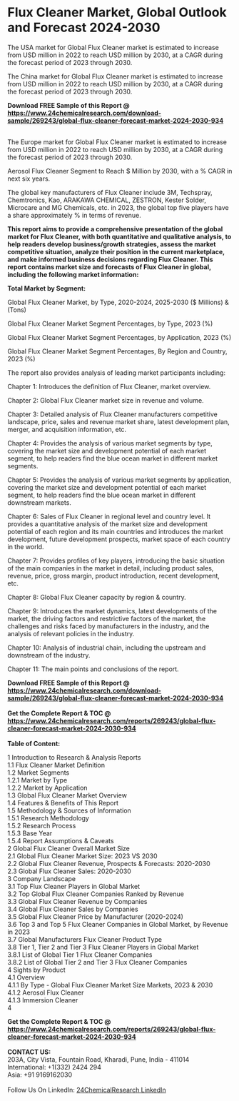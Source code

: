 <h1>Flux Cleaner Market, Global Outlook and Forecast 2024-2030</h1><p>The USA market for Global Flux Cleaner market is estimated to increase from USD million in 2022 to reach USD million by 2030, at a CAGR during the forecast period of 2023 through 2030.</p><p>
</p><p>The China market for Global Flux Cleaner market is estimated to increase from USD million in 2022 to reach USD million by 2030, at a CAGR during the forecast period of 2023 through 2030.</p><div><b>Download FREE Sample of this Report @ 
            <a href="https://www.24chemicalresearch.com/download-sample/269243/global-flux-cleaner-forecast-market-2024-2030-934">
            https://www.24chemicalresearch.com/download-sample/269243/global-flux-cleaner-forecast-market-2024-2030-934</a></b></div><br><p>
</p><p>The Europe market for Global Flux Cleaner market is estimated to increase from USD million in 2022 to reach USD million by 2030, at a CAGR during the forecast period of 2023 through 2030.</p><p>
Aerosol Flux Cleaner Segment to Reach $ Million by 2030, with a % CAGR in next six years.</p><p>
The global key manufacturers of Flux Cleaner include 3M, Techspray, Chemtronics, Kao, ARAKAWA CHEMICAL, ZESTRON, Kester Solder, Microcare and MG Chemicals, etc. in 2023, the global top five players have a share approximately % in terms of revenue.</p><p>
<strong>This report aims to provide a comprehensive presentation of the global market for Flux Cleaner, with both quantitative and qualitative analysis, to help readers develop business/growth strategies, assess the market competitive situation, analyze their position in the current marketplace, and make informed business decisions regarding Flux Cleaner. This report contains market size and forecasts of Flux Cleaner in global, including the following market information:</strong></p><p>
</p><p>
<strong>Total Market by Segment:</strong></p><p>
Global Flux Cleaner Market, by Type, 2020-2024, 2025-2030 ($ Millions) &amp; (Tons)</p><p>
Global Flux Cleaner Market Segment Percentages, by Type, 2023 (%)</p><p>
</p><p>
Global Flux Cleaner Market Segment Percentages, by Application, 2023 (%)</p><p>
</p><p>
Global Flux Cleaner Market Segment Percentages, By Region and Country, 2023 (%)</p><p>
</p><p>
</p><p></p><p>
The report also provides analysis of leading market participants including:</p><p>
</p><p>
</p><p>
Chapter 1: Introduces the definition of Flux Cleaner, market overview.</p><p>
Chapter 2: Global Flux Cleaner market size in revenue and volume.</p><p>
Chapter 3: Detailed analysis of Flux Cleaner manufacturers competitive landscape, price, sales and revenue market share, latest development plan, merger, and acquisition information, etc.</p><p>
Chapter 4: Provides the analysis of various market segments by type, covering the market size and development potential of each market segment, to help readers find the blue ocean market in different market segments.</p><p>
Chapter 5: Provides the analysis of various market segments by application, covering the market size and development potential of each market segment, to help readers find the blue ocean market in different downstream markets.</p><p>
Chapter 6: Sales of Flux Cleaner in regional level and country level. It provides a quantitative analysis of the market size and development potential of each region and its main countries and introduces the market development, future development prospects, market space of each country in the world.</p><p>
Chapter 7: Provides profiles of key players, introducing the basic situation of the main companies in the market in detail, including product sales, revenue, price, gross margin, product introduction, recent development, etc.</p><p>
Chapter 8: Global Flux Cleaner capacity by region &amp; country.</p><p>
Chapter 9: Introduces the market dynamics, latest developments of the market, the driving factors and restrictive factors of the market, the challenges and risks faced by manufacturers in the industry, and the analysis of relevant policies in the industry.</p><p>
Chapter 10: Analysis of industrial chain, including the upstream and downstream of the industry.</p><p>
Chapter 11: The main points and conclusions of the report.</p><div><b>Download FREE Sample of this Report @ 
            <a href="https://www.24chemicalresearch.com/download-sample/269243/global-flux-cleaner-forecast-market-2024-2030-934">
            https://www.24chemicalresearch.com/download-sample/269243/global-flux-cleaner-forecast-market-2024-2030-934</a></b></div><br><div><b>Get the Complete Report & TOC @ 
            <a href="https://www.24chemicalresearch.com/reports/269243/global-flux-cleaner-forecast-market-2024-2030-934">
            https://www.24chemicalresearch.com/reports/269243/global-flux-cleaner-forecast-market-2024-2030-934</a></b></div><br>
            <b>Table of Content:</b><p>1 Introduction to Research & Analysis Reports<br />
    1.1 Flux Cleaner Market Definition<br />
    1.2 Market Segments<br />
        1.2.1 Market by Type<br />
        1.2.2 Market by Application<br />
    1.3 Global Flux Cleaner Market Overview<br />
    1.4 Features & Benefits of This Report<br />
    1.5 Methodology & Sources of Information<br />
        1.5.1 Research Methodology<br />
        1.5.2 Research Process<br />
        1.5.3 Base Year<br />
        1.5.4 Report Assumptions & Caveats<br />
2 Global Flux Cleaner Overall Market Size<br />
    2.1 Global Flux Cleaner Market Size: 2023 VS 2030<br />
    2.2 Global Flux Cleaner Revenue, Prospects & Forecasts: 2020-2030<br />
    2.3 Global Flux Cleaner Sales: 2020-2030<br />
3 Company Landscape<br />
    3.1 Top Flux Cleaner Players in Global Market<br />
    3.2 Top Global Flux Cleaner Companies Ranked by Revenue<br />
    3.3 Global Flux Cleaner Revenue by Companies<br />
    3.4 Global Flux Cleaner Sales by Companies<br />
    3.5 Global Flux Cleaner Price by Manufacturer (2020-2024)<br />
    3.6 Top 3 and Top 5 Flux Cleaner Companies in Global Market, by Revenue in 2023<br />
    3.7 Global Manufacturers Flux Cleaner Product Type<br />
    3.8 Tier 1, Tier 2 and Tier 3 Flux Cleaner Players in Global Market<br />
        3.8.1 List of Global Tier 1 Flux Cleaner Companies<br />
        3.8.2 List of Global Tier 2 and Tier 3 Flux Cleaner Companies<br />
4 Sights by Product<br />
    4.1 Overview<br />
        4.1.1 By Type - Global Flux Cleaner Market Size Markets, 2023 & 2030<br />
        4.1.2 Aerosol Flux Cleaner<br />
        4.1.3 Immersion Cleaner<br />
        4</p><div><b>Get the Complete Report & TOC @ 
            <a href="https://www.24chemicalresearch.com/reports/269243/global-flux-cleaner-forecast-market-2024-2030-934">
            https://www.24chemicalresearch.com/reports/269243/global-flux-cleaner-forecast-market-2024-2030-934</a></b></div><br><b>CONTACT US:</b><br>
            203A, City Vista, Fountain Road, Kharadi, Pune, India - 411014<br>
            International: +1(332) 2424 294<br>
            Asia: +91 9169162030 <br><br>
            Follow Us On LinkedIn: <a href="https://www.linkedin.com/company/24chemicalresearch/">24ChemicalResearch LinkedIn</a>